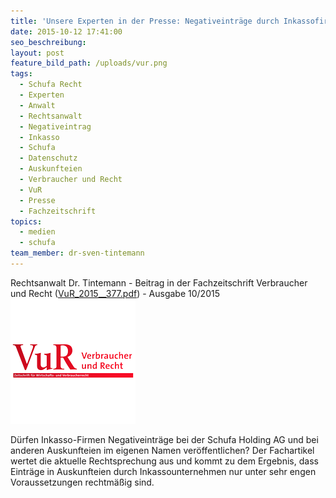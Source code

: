 ```yaml
---
title: 'Unsere Experten in der Presse: Negativeinträge durch Inkassofirmen'
date: 2015-10-12 17:41:00
seo_beschreibung:
layout: post
feature_bild_path: /uploads/vur.png
tags:
  - Schufa Recht
  - Experten
  - Anwalt
  - Rechtsanwalt
  - Negativeintrag
  - Inkasso
  - Schufa
  - Datenschutz
  - Auskunfteien
  - Verbraucher und Recht
  - VuR
  - Presse
  - Fachzeitschrift
topics:
  - medien
  - schufa
team_member: dr-sven-tintemann
---
```



Rechtsanwalt Dr. Tintemann - Beitrag in der Fachzeitschrift Verbraucher und Recht ([VuR_2015__377.pdf](/uploads/dokumente//VuR_2015__377.pdf "VuR\_2015\_\_377.pdf")) - Ausgabe 10/2015![VUR Logo - Fremde Marke](/uploads/versions/vur---x----200-200x---.png)

D&uuml;rfen Inkasso-Firmen Negativeintr&auml;ge bei der Schufa Holding AG und bei anderen Auskunfteien im eigenen Namen ver&ouml;ffentlichen? Der Fachartikel wertet die aktuelle Rechtsprechung aus und kommt zu dem Ergebnis, dass Eintr&auml;ge in Auskunfteien durch Inkassounternehmen nur unter sehr engen Voraussetzungen rechtm&auml;&szlig;ig sind.